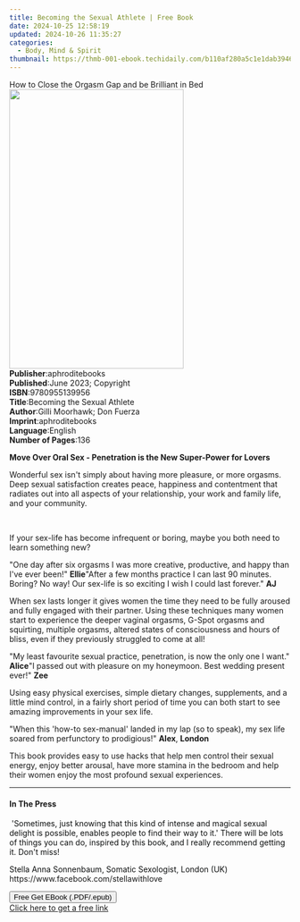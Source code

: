 ```yaml
---
title: Becoming the Sexual Athlete | Free Book
date: 2024-10-25 12:58:19
updated: 2024-10-26 11:35:27
categories:
  - Body, Mind & Spirit
thumbnail: https://thmb-001-ebook.techidaily.com/b110af280a5c1e1dab3946cbc481b7773c2229d8bf3a682181b567985d90baf9.jpg
---
```

<main id="book-container">
  <div class="flex flex-col">
    <div class="book-brief flex-1 py-6 px-4 sm:p-6 md:py-10 md:px-8">
      <!-- brief-->
      <div class="book-brief-main">
        How to Close the Orgasm Gap and be Brilliant in Bed
      </div>
    </div>
    <div
      class="book-meta-info flex-1 grid gap-4 col-start-1 col-end-3 row-start-1 sm:mb-6 sm:grid-cols-4 lg:gap-6 lg:col-start-2 lg:row-end-6 lg:row-span-6 lg:mb-0"
    >
      <div
        class="book-meta-info-left place-content-center mt-4 p-4 text-sm leading-6 col-start-2 col-span-2 dark:text-slate-400"
      >
        <img
          class="w-full h-500 object-cover rounded-lg sm:h-255 sm:col-span-2 lg:col-span-full"
          src="https://img-001-ebook.techidaily.com/5db2c416fe2d238c2445c4ff30b6f058dac19196c807ecfe58f39c39b65b2b2b.jpg"
          alt=""
          width="312"
          height="500"
        />
      </div>
      <div
        class="book-meta-info-right mt-2 col-start-1 row-start-2 col-span-3 self-center"
      >
        <!-- meta data  -->
        <div class="flex flex-col px-4 md:px-8">
          <div class="flex-1">
            <strong>Publisher</strong>:<span class="px-2">aphroditebooks</span>
          </div>
          <div class="flex-1">
            <strong>Published</strong>:<span class="px-2"
              >June 2023; Copyright</span
            >
          </div>
          <div class="flex-1">
            <strong>ISBN</strong>:<span class="px-2">9780955139956</span>
          </div>
          <div class="flex-1">
            <strong>Title</strong>:<span class="px-2"
              >Becoming the Sexual Athlete</span
            >
          </div>
          <div class="flex-1">
            <strong>Author</strong>:<span class="px-2"
              >Gilli Moorhawk; Don Fuerza</span
            >
          </div>
          <div class="flex-1">
            <strong>Imprint</strong>:<span class="px-2">aphroditebooks</span>
          </div>
          <div class="flex-1">
            <strong>Language</strong>:<span class="px-2">English</span>
          </div>
          <div class="flex-1">
            <strong>Number of Pages</strong>:<span class="px-2">136</span>
          </div>
        </div>
      </div>
    </div>
    <div class="book-description flex-1 py-6 px-4 sm:p-6 md:py-10 md:px-8">
      <div class="book-description-main">
        <div accordion-content="" id="description">
          <p>
            <strong
              >Move Over Oral Sex - Penetration is the New Super-Power for
              Lovers</strong
            >
          </p>
          <p>
            Wonderful sex isn't simply about having more pleasure, or more
            orgasms. Deep sexual satisfaction creates peace, happiness and
            contentment that radiates out into all aspects of your relationship,
            your work and family life, and your community.
          </p>
          <p>&nbsp;</p>
          <p>
            If your sex-life has become infrequent or boring, maybe you both
            need to learn something new?
          </p>
          "One day after six orgasms I was more creative, productive, and happy
          than I've ever been!"&nbsp;<strong>Ellie</strong>"After a few months
          practice I can last 90 minutes. Boring? No way! Our sex-life is so
          exciting I wish I could last forever."&nbsp;<strong>AJ</strong>
          <p>
            When sex lasts longer it gives women the time they need to be fully
            aroused and fully engaged with their partner. Using these techniques
            many women start to experience the deeper vaginal orgasms, G-Spot
            orgasms and squirting, multiple orgasms, altered states of
            consciousness and hours of bliss, even if they previously struggled
            to come at all!
          </p>
          "My least favourite sexual practice, penetration, is now the only one
          I want." <strong>Alice</strong>"I passed out with pleasure on my
          honeymoon. Best wedding present ever!"&nbsp;<strong>Zee</strong>
          <p>
            Using easy physical exercises, simple dietary changes, supplements,
            and a little mind control, in a fairly short period of time you can
            both start to see amazing improvements in your sex life.
          </p>
          "When this 'how-to sex-manual' landed in my lap (so to speak), my sex
          life soared from perfunctory to
          prodigious!"&nbsp;<strong>Alex</strong>, <strong>London</strong>
          <p>
            This book provides easy to use hacks that help men control their
            sexual energy, enjoy better arousal, have more stamina in the
            bedroom and help their women enjoy the most profound sexual
            experiences.
          </p>
        </div>
        <div class="accordion-fader"></div>
      </div>
    </div>
    <div class="book-excerpts flex-1 py-6 px-4 sm:p-6 md:py-10 md:px-8">
      <!-- excerpts-->
      <div class="book-excerpts-main">
        <hr />
        <h4 class="placeholder placeholder-heading">
          <span>In The Press</span>
        </h4>
        <p></p>
        <p>
          <span style="color: rgba(15, 17, 17, 1)"
            >&nbsp;'Sometimes, just knowing that this kind of intense and
            magical sexual delight is possible, enables people to find their way
            to it.' There will be lots of things you can do, inspired by this
            book, and I really recommend getting it. Don't miss!
          </span>
        </p>
        <p>
          <span style="color: rgba(15, 17, 17, 1)"
            >Stella Anna Sonnenbaum, Somatic Sexologist, London (UK) </span
          >https://www.facebook.com/stellawithlove
        </p>
        <p></p>
      </div>
    </div>
    <div
      class="book-about-author flex-1 py-6 px-4 sm:p-6 md:py-10 md:px-8"
    ></div>
    <div class="book-free-get flex-1 py-6 px-4 sm:p-6 md:py-10 md:px-8">
      <button
        id="btn-free-get"
        class="bg-blue-500 hover:bg-blue-700 text-white font-bold py-2 px-4 rounded"
      >
        Free Get EBook (.PDF/.epub)
      </button>
      <div id="countdown-display" class="px-2 text-lg mt-2"></div>
      <a
        id="free-link"
        class="hidden bg-blue-500 hover:bg-blue-700 text-white font-bold py-2 px-4 rounded"
        href="https://www.ebooks.com/en-us/book/210866784/becoming-the-sexual-athlete/gilli-moorhawk/"
        target="_blank"
        >Click here to get a free link</a
      >
    </div>
    <script>
      let countdownTime = 0;
      let countdownInterval = null;
      document
        .getElementById('btn-free-get')
        .addEventListener('click', startCountdown);
      function startCountdown() {
        countdownTime = new Date().getTime() + 60000 * 3;
        countdownInterval = setInterval(updateCountdown, 1000);
        document.getElementById('btn-free-get').disabled = true;
        document
          .getElementById('btn-free-get')
          .classList.add('bg-gray-500', 'cursor-not-allowed');
      }
      function updateCountdown() {
        let currentTime = new Date().getTime();
        let timeLeft = countdownTime - currentTime;
        let secondsLeft = Math.floor(timeLeft / 1000);
        document.getElementById('countdown-display').innerHTML =
          `Remaining time: ${secondsLeft} seconds.`;
        if (secondsLeft <= 0) {
          clearInterval(countdownInterval);
          document.getElementById('btn-free-get').classList.add('hidden');
          document.getElementById('free-link').classList.remove('hidden');
          document.getElementById('countdown-display').innerHTML = '';
        }
      }
    </script>
  </div>
</main>
